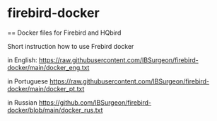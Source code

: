# firebird-docker
== Docker files for Firebird and HQbird

Short instruction how to use Frebird docker

in English:
https://raw.githubusercontent.com/IBSurgeon/firebird-docker/main/docker_eng.txt

in Portuguese
https://raw.githubusercontent.com/IBSurgeon/firebird-docker/main/docker_pt.txt

in Russian
https://github.com/IBSurgeon/firebird-docker/blob/main/docker_rus.txt

